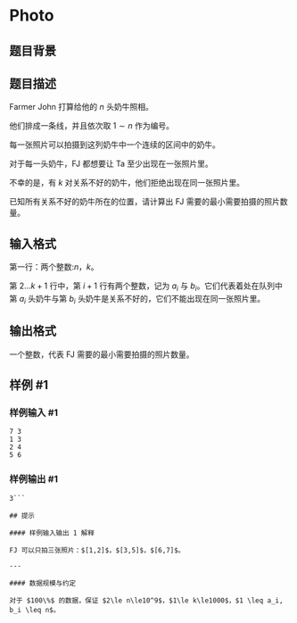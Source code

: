 # Photo

## 题目背景



## 题目描述

Farmer John 打算给他的 $n$ 头奶牛照相。

他们排成一条线，并且依次取 $1\sim n$ 作为编号。

每一张照片可以拍摄到这列奶牛中一个连续的区间中的奶牛。

对于每一头奶牛，FJ 都想要让 Ta 至少出现在一张照片里。

不幸的是，有 $k$ 对关系不好的奶牛，他们拒绝出现在同一张照片里。

已知所有关系不好的奶牛所在的位置，请计算出 FJ 需要的最小需要拍摄的照片数量。

## 输入格式

第一行：两个整数:$n$，$k$。

第 $2\ldots k+1$ 行中，第 $i+1$ 行有两个整数，记为 $a_i$ 与 $b_i$。它们代表着处在队列中第 $a_i$ 头奶牛与第 $b_i$ 头奶牛是关系不好的，它们不能出现在同一张照片里。

## 输出格式

一个整数，代表 FJ 需要的最小需要拍摄的照片数量。

## 样例 #1

### 样例输入 #1
```
7 3
1 3
2 4
5 6
```

### 样例输出 #1

```
3```

## 提示

#### 样例输入输出 1 解释

FJ 可以只拍三张照片：$[1,2]$，$[3,5]$，$[6,7]$。

---

#### 数据规模与约定

对于 $100\%$ 的数据，保证 $2\le n\le10^9$，$1\le k\le1000$，$1 \leq a_i, b_i \leq n$。

